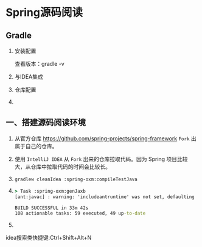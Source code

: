# Spring源码阅读

## Gradle

1. 安装配置

   查看版本：gradle -v

2. 与IDEA集成

3. 仓库配置

4. 



## 一、搭建源码阅读环境

1. 从官方仓库 <https://github.com/spring-projects/spring-framework> `Fork` 出属于自己的仓库。

2. 使用 `IntelliJ IDEA` 从 `Fork` 出来的仓库拉取代码。因为 Spring 项目比较大，从仓库中拉取代码的时间会比较长。

3. `gradlew cleanIdea :spring-oxm:compileTestJava`

4. ``` cmd
   > Task :spring-oxm:genJaxb
   [ant:javac] : warning: 'includeantruntime' was not set, defaulting to build.sysclasspath=last; set to false for repeatable builds
   
   BUILD SUCCESSFUL in 33m 42s
   108 actionable tasks: 59 executed, 49 up-to-date
   
   ```

5. 

idea搜索类快捷键:Ctrl+Shift+Alt+N





